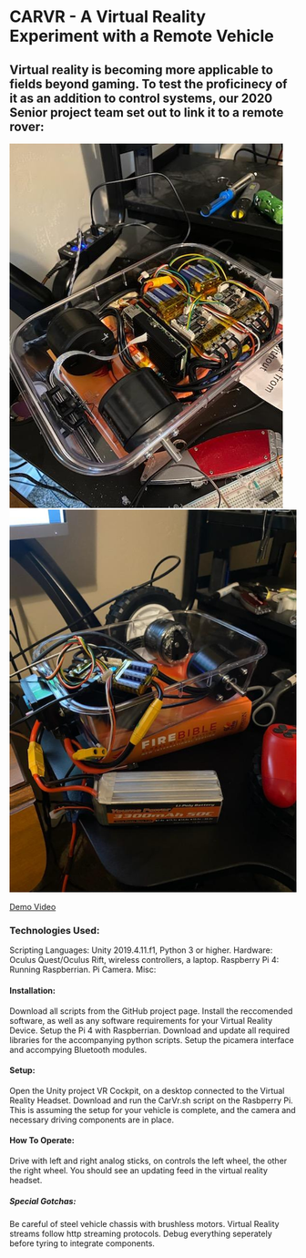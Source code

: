 # CARVR - A Virtual Reality Experiment with a Remote Vehicle

## Virtual reality is becoming more applicable to fields beyond gaming. To test the proficinecy of it as an addition to control systems, our 2020 Senior project team set out to link it to a remote rover:


![alt text](https://github.com/jen10web/CarVr/blob/master/628123290.jpg) ![alt text](https://github.com/jen10web/CarVr/blob/master/IMG952845.jpg)


[Demo Video](https://www.youtube.com/watch?v=XLQnoL_HQWo&feature=youtu.be)

### Technologies Used:
Scripting Languages: Unity 2019.4.11.f1, Python 3 or higher. 
Hardware: Oculus Quest/Oculus Rift, wireless controllers, a laptop.
  Raspberry Pi 4: Running Raspberrian. Pi Camera. 
  Misc: 


#### Installation: 
Download all scripts from the GitHub project page. Install the reccomended software, as well as any software requirements for your Virtual Reality Device. Setup the Pi 4 with Raspberrian. Download and update all required libraries for the accompanying python scripts. Setup the picamera interface and accompying Bluetooth modules. 


#### Setup: 
Open the Unity project VR Cockpit, on a desktop connected to the Virtual Reality Headset. Download and run the CarVr.sh script on the Rasbperry Pi. This is assuming the setup for your vehicle is complete, and the camera and necessary driving components are in place. 


#### How To Operate: 
Drive with left and right analog sticks, on controls the left wheel, the other the right wheel. You should see an updating feed in the virtual reality headset.

##### Special Gotchas:
  Be careful of steel vehicle chassis with brushless motors. Virtual Reality streams follow http streaming protocols. Debug everything seperately before tyring to integrate components. 
